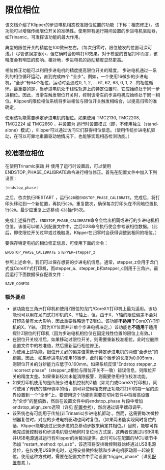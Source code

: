 # 限位相位

该文档介绍了Klipper的步进电机相态校准限位位置的功能（下称：相态修正）。该功能可以增强传统限位开关的准确性。使用带有运行期间设置的步进电机驱动器，如Trinamic，可发挥该功能的最大作用。

典型的限位开关的精度在100微米左右。（每次归零时，限位触发的位置可深可浅。）尽管该误差很小，但它确时会影响打印效果。对于模型的首层打印而言，该精度会有明显的影响。相对地，步进电机的运动精度显然更高。

相位修正功能可以利用步进电机的精度提高限位开关的精度。 步进电机通过一系列的相位循环运动，直到完成四个 "全步"。例如，一个使用16微步的步进电机，“全步”有64个相位，运动时会通过0, 1, 2, ... 61, 62, 63, 0, 1, 2...的相位循环。最重要的是，当步进电机处于线性轨道上的特定位置时，它应始终处于同一步进相位。因此，当滑车触发限位开关时，控制该滑车的步进电机应始终处于同一相位。Klipper的限位相位系统将步进相位与限位开关触发相结合，以提高归零的准确定。

使用该功能需要确定步进电机的相位。如果使用 TMC2130, TMC2208, TMC2224 或 TMC2660 ，并设置为 运行时设置模式（即，不使用独立（stand-alone）模式），Klipper可以通过访问它们获得相位信息。（使用传统步进电机驱动，在可以可靠地重置驱动地情况下，也能够实现相态检测功能。）

## 校准限位相位

在使用Trinamic驱动 并 使用了运行时设置后，可以使用ENDSTOP_PHASE_CALIBRATE命令进行相位修正。首先在配置文件中加入下列设置：

```
[endstop_phase]
```

之后，依次执行RESTART ，运行`G28`和`ENDSTOP_PHASE_CALIBRATE`。完成后，将打印头移动到一个新位置，再执行`G28`。重复数次，确保每次打印头在不同地位置执行`G28`。最少应重复上述移动-`G28`操作5次。

完成上述操作后，`ENDSTOP_PHASE_CALIBRATE`命令会给出相同或进行的步进电机相位值。该值可以输入到配置文件中，之后G28命令执行使会参考该相位数据。（此后，即使限位开关过早或过晚触发，Klipper在归零时会获得调整到相同的相位。）

要保存特定电机的相位修正信息，可使用下面的命令：

```
ENDSTOP_PHASE_CALIBRATE STEPPER=stepper_z
```

参照上述命令，我们可以保存想要的步进电机信息。通常，stepper_z会用于龙门式或CoreXY式打印机，而stepper_a、stepper_b和stepper_c则用于三角洲。最后运行下面数据保存配置文件：

```
SAVE_CONFIG
```

### 额外要点

* 该功能在三角洲打印机和使用Z限位的龙门/CoreXY打印机上最为适用。该功能也可以用在龙门式打印机的X、Y轴上，但，由于X、Y轴的限位偏差不会对打印质量有太大影响，因此重要性略逊于Z限位。该功能**不适用**于CoreXY打印机的X，Y轴。（因为XY位置并非单个步进电机决定。）该功能也**不适用**于适用探针Z限位的打印机（因为步进电机相位仅在固定线性位置的限位上有效。）
* 在限位开关校准后，如果移动过限位开关，则需要重新校准相位。此时应删除设置文件中的校准值，然后重新运行相位修正。
* 为使用上述功能，限位开关必的偏差值需低于特定步进电机的两倍“全步长”的距离。因此，如果步进电机使用16微步，此时每个微步的长度为0.005mm，则限位开关的分辨能力应低于0.160mm。如果系统反馈"Endstop stepper_z incorrect phase"（stepper_z相位与限位开关不一致）错误信息，则限位开关的精度太差。如果重新校准未能消除报警，则需要停用相位校准功能。
* 如果打印机使用的是传统步进电机控制的Z轴（如龙门或CoreXY打印机），同时使用了传统的螺母调平的话，则可以使用相态修正功能将打印的每一层的边界设置到一个“全步”上。要使用这个功能则需要在切片软件中将层高设置为“全步”的整倍数，然后在设置文件中的endstop_phase 片段中增加endstop_align_zero选项（详见 [配置参考](Config_Reference.md#endstop_phase)），然后通过调平螺母调平。
* 该系统也有可能用于传统(非Trinamic)步进电机驱动 。然而，这需要每次微控制器复位时，对应的步进电机驱动也同时复位。（如果两者能实现同时复位的话，Klipper能够通过记录步进的总移动步数来确定其相位。）目前，能够可靠地完成微控制器和步进电机驱动地同时复位地方式是，这两者仅通过USB供电并USB电源通过运行有Klipper的树莓派提供。此时可以在配置的MCU章节中添加 "restart_method: rpi_usb"，该选项将安排微控制器始终通过USB电源复位，在仅使用USB供电时，这将安排微控制器和步进电机驱动器一起被复位。使用这种方式时，需要在配置文件中手动设置"trigger_phase"（详见[配置参考](Config_Reference.md#endstop_phase) ）。
